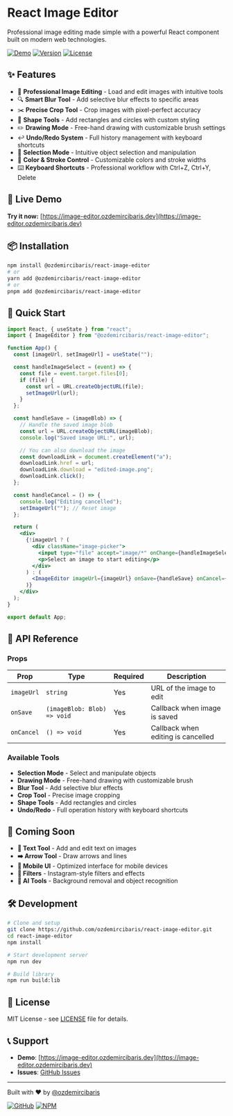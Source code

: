 # React Image Editor

Professional image editing made simple with a powerful React component built on modern web technologies.

[![Demo](https://img.shields.io/badge/Demo-Live%20Preview-blue?style=for-the-badge)](https://image-editor.ozdemircibaris.dev)
[![Version](https://img.shields.io/badge/version-1.0.9-green.svg)](https://www.npmjs.com/package/@ozdemircibaris/react-image-editor)
[![License](https://img.shields.io/badge/license-MIT-blue.svg)](https://opensource.org/licenses/MIT)

## ✨ Features

- 🎨 **Professional Image Editing** - Load and edit images with intuitive tools
- 🔍 **Smart Blur Tool** - Add selective blur effects to specific areas
- ✂️ **Precise Crop Tool** - Crop images with pixel-perfect accuracy
- 🔷 **Shape Tools** - Add rectangles and circles with custom styling
- ✏️ **Drawing Mode** - Free-hand drawing with customizable brush settings
- ↩️ **Undo/Redo System** - Full history management with keyboard shortcuts
- 🎯 **Selection Mode** - Intuitive object selection and manipulation
- 🎨 **Color & Stroke Control** - Customizable colors and stroke widths
- ⌨️ **Keyboard Shortcuts** - Professional workflow with Ctrl+Z, Ctrl+Y, Delete

## 🚀 Live Demo

**Try it now:** [https://image-editor.ozdemircibaris.dev](https://image-editor.ozdemircibaris.dev)

## 📦 Installation

```bash
npm install @ozdemircibaris/react-image-editor
# or
yarn add @ozdemircibaris/react-image-editor
# or
pnpm add @ozdemircibaris/react-image-editor
```

## 🎯 Quick Start

```jsx
import React, { useState } from "react";
import { ImageEditor } from "@ozdemircibaris/react-image-editor";

function App() {
  const [imageUrl, setImageUrl] = useState("");

  const handleImageSelect = (event) => {
    const file = event.target.files[0];
    if (file) {
      const url = URL.createObjectURL(file);
      setImageUrl(url);
    }
  };

  const handleSave = (imageBlob) => {
    // Handle the saved image blob
    const url = URL.createObjectURL(imageBlob);
    console.log("Saved image URL:", url);

    // You can also download the image
    const downloadLink = document.createElement("a");
    downloadLink.href = url;
    downloadLink.download = "edited-image.png";
    downloadLink.click();
  };

  const handleCancel = () => {
    console.log("Editing cancelled");
    setImageUrl(""); // Reset image
  };

  return (
    <div>
      {!imageUrl ? (
        <div className="image-picker">
          <input type="file" accept="image/*" onChange={handleImageSelect} className="file-input" />
          <p>Select an image to start editing</p>
        </div>
      ) : (
        <ImageEditor imageUrl={imageUrl} onSave={handleSave} onCancel={handleCancel} />
      )}
    </div>
  );
}

export default App;
```

## 🔧 API Reference

### Props

| Prop       | Type                        | Required | Description                        |
| ---------- | --------------------------- | -------- | ---------------------------------- |
| `imageUrl` | `string`                    | Yes      | URL of the image to edit           |
| `onSave`   | `(imageBlob: Blob) => void` | Yes      | Callback when image is saved       |
| `onCancel` | `() => void`                | Yes      | Callback when editing is cancelled |

### Available Tools

- **Selection Mode** - Select and manipulate objects
- **Drawing Mode** - Free-hand drawing with customizable brush
- **Blur Tool** - Add selective blur effects
- **Crop Tool** - Precise image cropping
- **Shape Tools** - Add rectangles and circles
- **Undo/Redo** - Full operation history with keyboard shortcuts

## 🚀 Coming Soon

- **📝 Text Tool** - Add and edit text on images
- **➡️ Arrow Tool** - Draw arrows and lines
- **📱 Mobile UI** - Optimized interface for mobile devices
- **🎨 Filters** - Instagram-style filters and effects
- **🤖 AI Tools** - Background removal and object recognition

## 🛠️ Development

```bash
# Clone and setup
git clone https://github.com/ozdemircibaris/react-image-editor.git
cd react-image-editor
npm install

# Start development server
npm run dev

# Build library
npm run build:lib
```

## 📄 License

MIT License - see [LICENSE](LICENSE) file for details.

## 📞 Support

- **Demo**: [https://image-editor.ozdemircibaris.dev](https://image-editor.ozdemircibaris.dev)
- **Issues**: [GitHub Issues](https://github.com/ozdemircibaris/react-image-editor/issues)

---

Built with ❤️ by [@ozdemircibaris](https://github.com/ozdemircibaris)

[![GitHub](https://img.shields.io/badge/GitHub-Repository-black?style=for-the-badge&logo=github)](https://github.com/ozdemircibaris/react-image-editor)
[![NPM](https://img.shields.io/badge/NPM-Package-red?style=for-the-badge&logo=npm)](https://www.npmjs.com/package/@ozdemircibaris/react-image-editor)
